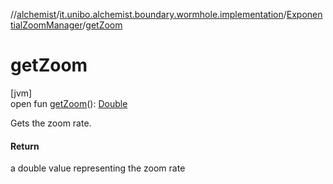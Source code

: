 //[alchemist](../../../index.md)/[it.unibo.alchemist.boundary.wormhole.implementation](../index.md)/[ExponentialZoomManager](index.md)/[getZoom](get-zoom.md)

# getZoom

[jvm]\
open fun [getZoom](get-zoom.md)(): [Double](https://kotlinlang.org/api/latest/jvm/stdlib/kotlin/-double/index.html)

Gets the zoom rate.

#### Return

a double value representing the zoom rate
